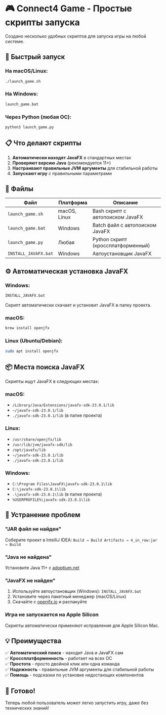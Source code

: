 # 🎮 Connect4 Game - Простые скрипты запуска

Создано несколько удобных скриптов для запуска игры на любой системе.

## 🚀 Быстрый запуск

### На macOS/Linux:
```bash
./launch_game.sh
```

### На Windows:
```cmd
launch_game.bat
```

### Через Python (любая ОС):
```bash
python3 launch_game.py
```

## 📋 Что делают скрипты

1. **Автоматически находят JavaFX** в стандартных местах
2. **Проверяют версию Java** (рекомендуется 11+)
3. **Настраивают правильные JVM аргументы** для стабильной работы
4. **Запускают игру** с правильными параметрами

## 📁 Файлы

| Файл | Платформа | Описание |
|------|-----------|-----------|
| `launch_game.sh` | macOS, Linux | Bash скрипт с автопоиском JavaFX |
| `launch_game.bat` | Windows | Batch файл с автопоиском JavaFX |
| `launch_game.py` | Любая | Python скрипт (кроссплатформенный) |
| `INSTALL_JAVAFX.bat` | Windows | Автоустановщик JavaFX |

## ⚙️ Автоматическая установка JavaFX

### Windows:
```cmd
INSTALL_JAVAFX.bat
```
Скрипт автоматически скачает и установит JavaFX в папку проекта.

### macOS:
```bash
brew install openjfx
```

### Linux (Ubuntu/Debian):
```bash
sudo apt install openjfx
```

## 📦 Места поиска JavaFX

Скрипты ищут JavaFX в следующих местах:

### macOS:
- `/Library/Java/Extensions/javafx-sdk-23.0.1/lib`
- `~/javafx-sdk-23.0.1/lib`
- `./javafx-sdk-23.0.1/lib` (в папке проекта)

### Linux:
- `/usr/share/openjfx/lib`
- `/usr/lib/jvm/javafx-sdk/lib`
- `/opt/javafx/lib`
- `~/javafx-sdk-23.0.1/lib`
- `./javafx-sdk-23.0.1/lib`

### Windows:
- `C:\Program Files\JavaFX\javafx-sdk-23.0.1\lib`
- `C:\javafx-sdk-23.0.1\lib`
- `.\javafx-sdk-23.0.1\lib` (в папке проекта)
- `%USERPROFILE%\javafx-sdk-23.0.1\lib`

## 🔧 Устранение проблем

### "JAR файл не найден"
Соберите проект в IntelliJ IDEA:
`Build → Build Artifacts → 4_in_row:jar → Build`

### "Java не найдена"
Установите Java 11+ с [adoptium.net](https://adoptium.net/)

### "JavaFX не найден"
1. Используйте автоустановщик (Windows): `INSTALL_JAVAFX.bat`
2. Установите через пакетный менеджер (macOS/Linux)
3. Скачайте с [openjfx.io](https://openjfx.io/) и распакуйте

### Игра не запускается на Apple Silicon
Скрипты автоматически применяют исправления для Apple Silicon Mac.

## 💡 Преимущества

✅ **Автоматический поиск** - находит Java и JavaFX сам  
✅ **Кроссплатформенность** - работает на всех ОС  
✅ **Простота** - просто двойной клик или одна команда  
✅ **Надежность** - правильные JVM аргументы для стабильной работы  
✅ **Помощь** - подсказки по установке недостающих компонентов  

## 🎉 Готово!

Теперь любой пользователь может легко запустить игру, даже без технических знаний!
